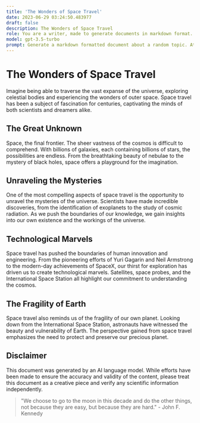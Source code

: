 ```yaml
---
title: 'The Wonders of Space Travel'
date: 2023-06-29 03:24:50.483977
draft: false
description: The Wonders of Space Travel
role: You are a writer, made to generate documents in markdown format. It is very important that all of the documents you generate are in valid markdown format.
model: gpt-3.5-turbo
prompt: Generate a markdown formatted document about a random topic. At the bottom, include a disclaimer explaining that the document was generated by you. The first line of the document should be the title. Make sure that the entire document is in proper markdown format, using a mix of various tags to make the document visually appealing.
---
```


# The Wonders of Space Travel

Imagine being able to traverse the vast expanse of the universe, exploring celestial bodies and experiencing the wonders of outer space. Space travel has been a subject of fascination for centuries, captivating the minds of both scientists and dreamers alike.

## The Great Unknown

Space, the final frontier. The sheer vastness of the cosmos is difficult to comprehend. With billions of galaxies, each containing billions of stars, the possibilities are endless. From the breathtaking beauty of nebulae to the mystery of black holes, space offers a playground for the imagination.

## Unraveling the Mysteries

One of the most compelling aspects of space travel is the opportunity to unravel the mysteries of the universe. Scientists have made incredible discoveries, from the identification of exoplanets to the study of cosmic radiation. As we push the boundaries of our knowledge, we gain insights into our own existence and the workings of the universe.

## Technological Marvels

Space travel has pushed the boundaries of human innovation and engineering. From the pioneering efforts of Yuri Gagarin and Neil Armstrong to the modern-day achievements of SpaceX, our thirst for exploration has driven us to create technological marvels. Satellites, space probes, and the International Space Station all highlight our commitment to understanding the cosmos.

## The Fragility of Earth

Space travel also reminds us of the fragility of our own planet. Looking down from the International Space Station, astronauts have witnessed the beauty and vulnerability of Earth. The perspective gained from space travel emphasizes the need to protect and preserve our precious planet.

## Disclaimer

This document was generated by an AI language model. While efforts have been made to ensure the accuracy and validity of the content, please treat this document as a creative piece and verify any scientific information independently.

> "We choose to go to the moon in this decade and do the other things, not because they are easy, but because they are hard." - John F. Kennedy